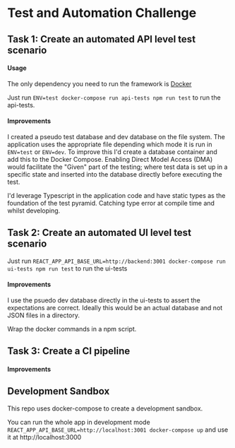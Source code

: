 # Test and Automation Challenge #




## Task 1: Create an automated API level test scenario ##

#### Usage
 
The only dependency you need to run the framework is [Docker](https://docs.docker.com/engine/install/)

Just run `ENV=test docker-compose run api-tests npm run test` to run the api-tests.
 
#### Improvements

I created a pseudo test database and dev database on the file system. The application uses the appropriate file depending which mode it is run in `ENV=test` or `ENV=dev`. To improve this I'd create a database container and add this to the Docker Compose. Enabling Direct Model Access (DMA) would facilitate the "Given" part of the testing; where test data is set up in a specific state and inserted into the database directly before executing the test.

I'd leverage Typescript in the application code and have static types as the foundation of the test pyramid. Catching type error at compile time and whilst developing.

## Task 2: Create an automated UI level test scenario ##

Just run `REACT_APP_API_BASE_URL=http://backend:3001 docker-compose run ui-tests npm run test` to run the ui-tests 

#### Improvements

I use the psuedo dev database directly in the ui-tests to assert the expectations are correct.
Ideally this would be an actual database and not JSON files in a directory.

Wrap the docker commands in a npm script.


## Task 3: Create a CI pipeline


#### Improvements


## Development Sandbox

This repo uses docker-compose to create a development sandbox. 

You can run the whole app in development mode `REACT_APP_API_BASE_URL=http://localhost:3001 docker-compose up` and use it at http://localhost:3000 






